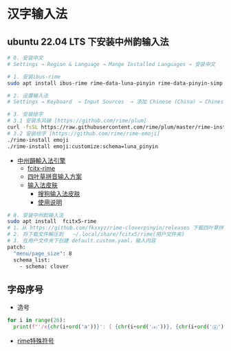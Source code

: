 # 汉字输入法

## ubuntu 22.04 LTS 下安装中州韵输入法
```bash
# 0. 安装中文
# Settings → Region & Language → Mange Installed Languages → 安装中文

# 1. 安装ibus-rime
sudo apt install ibus-rime rime-data-luna-pinyin rime-data-pinyin-simp rime-data-emoji

# 2. 设置输入法
# Settings → Keyboard  → Input Sources  → 添加 Chinese (China) → Chinese (Rime)

# 3. 安装绘字
# 3.1 安装东风破 [https://github.com/rime/plum]
curl -fsSL https://raw.githubusercontent.com/rime/plum/master/rime-install | bash
# 3.2 安装绘字 [https://github.com/rime/rime-emoji]
./rime-install emoji
./rime-install emoji:customize:schema=luna_pinyin
```

* [中州韻輸入法引擎](https://github.com/rime)
  * [fcitx-rime](https://github.com/fcitx/fcitx-rime)
  * [四叶草拼音输入方案](https://github.com/fkxxyz/rime-cloverpinyin)
  * [输入法皮肤](https://github.com/VOID001/ssf2fcitx)
    * [搜狗输入法皮肤](https://github.com/fkxxyz/ssfconv)
    * [使用说明](https://www.fkxxyz.com/d/ssfconv/)

```bash
# 0. 安装中州韵输入法
sudo apt install  fcitx5-rime
# 1、从 https://github.com/fkxxyz/rime-cloverpinyin/releases 下载四叶草拼音输入方案
# 2. 将下载文件解压到 	~/.local/share/fcitx5/rime(用户文件夹)
# 3. 在用户文件夹下创建 default.custom.yaml，输入内容
patch:
  "menu/page_size": 8
  schema_list:
    - schema: clover

```

## 字母序号
- 造号
```python
for i in range(26):
  print(f"'/x{chr(i+ord('a'))}': [ {chr(i+ord('⒜'))}, {chr(i+ord('ⓐ'))}, {chr(i+ord('Ⓐ'))}, {chr(i+ord('🄐'))}, {chr(i+ord('🄰'))}, {chr(i+ord('🅐'))}, {chr(i+ord('🅰'))} ]")
```  
- [rime特殊符号](./tools/symbols.yaml)